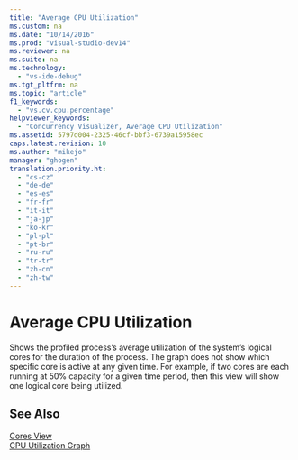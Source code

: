 ```yaml
---
title: "Average CPU Utilization"
ms.custom: na
ms.date: "10/14/2016"
ms.prod: "visual-studio-dev14"
ms.reviewer: na
ms.suite: na
ms.technology: 
  - "vs-ide-debug"
ms.tgt_pltfrm: na
ms.topic: "article"
f1_keywords: 
  - "vs.cv.cpu.percentage"
helpviewer_keywords: 
  - "Concurrency Visualizer, Average CPU Utilization"
ms.assetid: 5797d004-2325-46cf-bbf3-6739a15958ec
caps.latest.revision: 10
ms.author: "mikejo"
manager: "ghogen"
translation.priority.ht: 
  - "cs-cz"
  - "de-de"
  - "es-es"
  - "fr-fr"
  - "it-it"
  - "ja-jp"
  - "ko-kr"
  - "pl-pl"
  - "pt-br"
  - "ru-ru"
  - "tr-tr"
  - "zh-cn"
  - "zh-tw"
---
```

# Average CPU Utilization
Shows the profiled process’s average utilization of the system’s logical cores for the duration of the process. The graph does not show which specific core is active at any given time. For example, if two cores are each running at 50% capacity for a given time period, then this view will show one logical core being utilized.  
  
## See Also  
 [Cores View](../profiling/cores-view.md)   
 [CPU Utilization Graph](../profiling/cpu-utilization-graph.md)